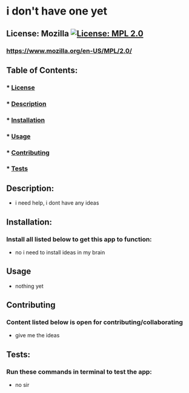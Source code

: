 # i don't have one yet

  ## License: Mozilla [![License: MPL 2.0](https://img.shields.io/badge/License-MPL_2.0-brightgreen.svg)](https://opensource.org/licenses/MPL-2.0)
  ### https://www.mozilla.org/en-US/MPL/2.0/

  ## Table of Contents:
  ###  * [License](#license)
  ###  * [Description](#description)
  ###  * [Installation](#installation)
  ###  * [Usage](#usage)
  ###  * [Contributing](#contributing)
  ###  * [Tests](#tests)

  
  ## Description:
  - i need help, i dont have any ideas
  
  ## Installation:
  ### Install all listed below to get this app to function:
  - no i need to install ideas in my brain
  
  ## Usage
  - nothing yet

  ## Contributing
  ### Content listed below is open for contributing/collaborating
  - give me the ideas

  ## Tests:
  ### Run these commands in terminal to test the app:
  - no sir

